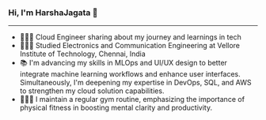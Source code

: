 ### Hi, I'm HarshaJagata 👋
------------------------------

  
- 🧑🏻‍💻 Cloud Engineer sharing about my journey and learnings in tech
- 👨🏻‍🎓 Studied Electronics and Communication Engineering at Vellore Institute of Technology, Chennai, India
- 📚 I'm advancing my skills in MLOps and UI/UX design to better integrate machine learning workflows and enhance user interfaces. Simultaneously, I'm deepening my expertise in DevOps, 
     SQL, and AWS to strengthen my cloud solution capabilities.
- 🏋🏻‍♀️ I maintain a regular gym routine, emphasizing the importance of physical fitness in boosting mental clarity and productivity.

